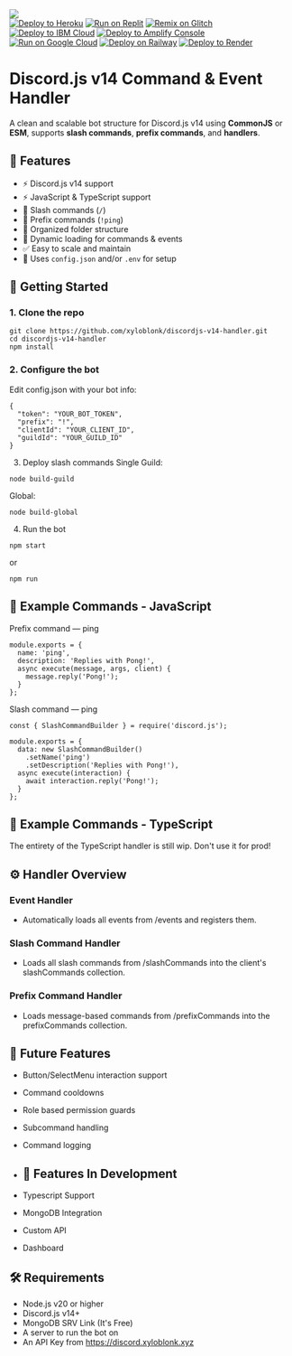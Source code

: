 <img src="https://capsule-render.vercel.app/api?type=waving&color=4B4453&height=200&section=header&text=discordv14-handler&fontColor=ffffff&fontSize=30&animation=fadeIn" />
    </br>
  <a target="_blank" href="https://heroku.com/deploy/?template=https://github.com/xyloblonk/discordv12-utility-bot"><img alt="Deploy to Heroku" src="https://binbashbanana.github.io/deploy-buttons/buttons/remade/heroku.svg"></a>
<a target="_blank" href="https://replit.com/github/xyloblonk/discordv14-handler"><img alt="Run on Replit" src="https://binbashbanana.github.io/deploy-buttons/buttons/remade/replit.svg"></a>
<a target="_blank" href="https://glitch.com/edit/#!/import/github/xyloblonk/discordv14-handler"><img alt="Remix on Glitch" src="https://binbashbanana.github.io/deploy-buttons/buttons/remade/glitch.svg"></a>
<a target="_blank" href="https://cloud.ibm.com/devops/setup/deploy?repository=https://github.com/xyloblonk/discordv14-handler"><img alt="Deploy to IBM Cloud" src="https://binbashbanana.github.io/deploy-buttons/buttons/remade/ibmcloud.svg"></a>
<a target="_blank" href="https://console.aws.amazon.com/amplify/home#/deploy?repo=https://github.com/xyloblonk/discordv14-handler"><img alt="Deploy to Amplify Console" src="https://binbashbanana.github.io/deploy-buttons/buttons/remade/amplifyconsole.svg"></a>
<a target="_blank" href="https://deploy.cloud.run/?git_repo=https://github.com/xyloblonk/discordv14-handler"><img alt="Run on Google Cloud" src="https://binbashbanana.github.io/deploy-buttons/buttons/remade/googlecloud.svg"></a>
<a target="_blank" href="https://railway.app/new/template?template=https://github.com/xyloblonk/discordv14-handler"><img alt="Deploy on Railway" src="https://binbashbanana.github.io/deploy-buttons/buttons/remade/railway.svg"></a>
<a target="_blank" href="https://render.com/deploy?repo=https://github.com/xyloblonk/discordv14-handler"><img alt="Deploy to Render" src="https://binbashbanana.github.io/deploy-buttons/buttons/remade/render.svg"></a>
  </br>

# Discord.js v14 Command & Event Handler

A clean and scalable bot structure for Discord.js v14 using **CommonJS** or **ESM**, supports **slash commands**, **prefix commands**, and **handlers**.

## 🔧 Features

- ⚡ Discord.js v14 support
- ⚡ JavaScript & TypeScript support
- 🧩 Slash commands (`/`)
- 💬 Prefix commands (`!ping`)
- 📁 Organized folder structure
- 🔁 Dynamic loading for commands & events
- ✅ Easy to scale and maintain
- 🔐 Uses `config.json` and/or `.env` for setup

## 🚀 Getting Started

### 1. Clone the repo

```
git clone https://github.com/xyloblonk/discordjs-v14-handler.git
cd discordjs-v14-handler
npm install
```

### 2. Configure the bot
Edit config.json with your bot info:

```
{
  "token": "YOUR_BOT_TOKEN",
  "prefix": "!",
  "clientId": "YOUR_CLIENT_ID",
  "guildId": "YOUR_GUILD_ID"
}
```

3. Deploy slash commands
Single Guild:
```
node build-guild
```
Global:
```
node build-global
```
4. Run the bot
```
npm start
```
or
```
npm run
```

## 🧠 Example Commands - JavaScript
Prefix command — ping
```
module.exports = {
  name: 'ping',
  description: 'Replies with Pong!',
  async execute(message, args, client) {
    message.reply('Pong!');
  }
};
```
Slash command — ping
```
const { SlashCommandBuilder } = require('discord.js');

module.exports = {
  data: new SlashCommandBuilder()
    .setName('ping')
    .setDescription('Replies with Pong!'),
  async execute(interaction) {
    await interaction.reply('Pong!');
  }
};
```

## 🧠 Example Commands - TypeScript
The entirety of the TypeScript handler is still wip. Don't use it for prod!

## ⚙️ Handler Overview
### Event Handler
- Automatically loads all events from /events and registers them. 

### Slash Command Handler
- Loads all slash commands from /slashCommands into the client's slashCommands collection. 

### Prefix Command Handler
- Loads message-based commands from /prefixCommands into the prefixCommands collection. 

## 🧪 Future Features
- Button/SelectMenu interaction support 
- Command cooldowns 
- Role based permission guards 
- Subcommand handling 
- Command logging

- ## 🧪 Features In Development
- Typescript Support
- MongoDB Integration
- Custom API
- Dashboard

## 🛠️ Requirements
- Node.js v20 or higher
- Discord.js v14+
- MongoDB SRV Link (It's Free)
- A server to run the bot on
- An API Key from https://discord.xyloblonk.xyz
